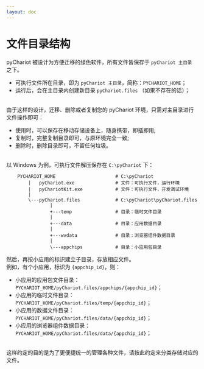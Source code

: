 ```yaml
---
layout: doc
---
```


# 文件目录结构

pyChariot 被设计为方便迁移的绿色软件，所有文件皆保存于 `pyChariot 主目录` 之下。

- 可执行文件所在目录，即为 `pyChariot 主目录`，简称：`PYCHARIOT_HOME`；
- 运行后，会在主目录内创建新目录 `pyChariot.files` （如果不存在的话）；

<br>由于这样的设计，迁移、删除或者复制您的 pyChariot 环境，只需对主目录进行文件操作即可：

- 使用时，可以保存在移动存储设备上，随身携带，即插即用;
- 复制时，完整复制目录即可，与原环境完全一致;
- 删除时，删除目录即可，不留任何垃圾。

<br>以 Windows 为例，可执行文件解压保存在 `C:\pyChariot` 下：

```text
    PYCHARIOT_HOME                      # C:\pyChariot
        |   pyChariot.exe               # 文件：可执行文件，运行环境
        |   pyChariotKit.exe            # 文件：可执行文件，开发调试环境
        |
        \---pyChariot.files             # C:\pyChariot\pyChariot.files
                |
                +---temp                # 目录：临时文件目录
                |
                +---data                # 目录：应用数据目录
                |
                +---wvdata              # 目录：浏览器组件数据目录
                |
                \---appchips            # 目录：小应用包目录
```

然后，再按小应用的标识建立子目录，存放相应文件。
<br>例如，有个小应用，标识为 `{appchip_id}`，则：

- 小应用的应用包文件目录：      `PYCHARIOT_HOME/pyChariot.files/appchips/{appchip_id}`；
- 小应用的临时文件目录：      `PYCHARIOT_HOME/pyChariot.files/temp/{appchip_id}`；
- 小应用的数据文件目录：      `PYCHARIOT_HOME/pyChariot.files/data/{appchip_id}`；
- 小应用的浏览器组件数据目录： `PYCHARIOT_HOME/pyChariot.files/data/{appchip_id}`；

<br>这样约定的目的是为了更便捷统一的管理各种文件，请按此约定来分类存储对应的文件。

